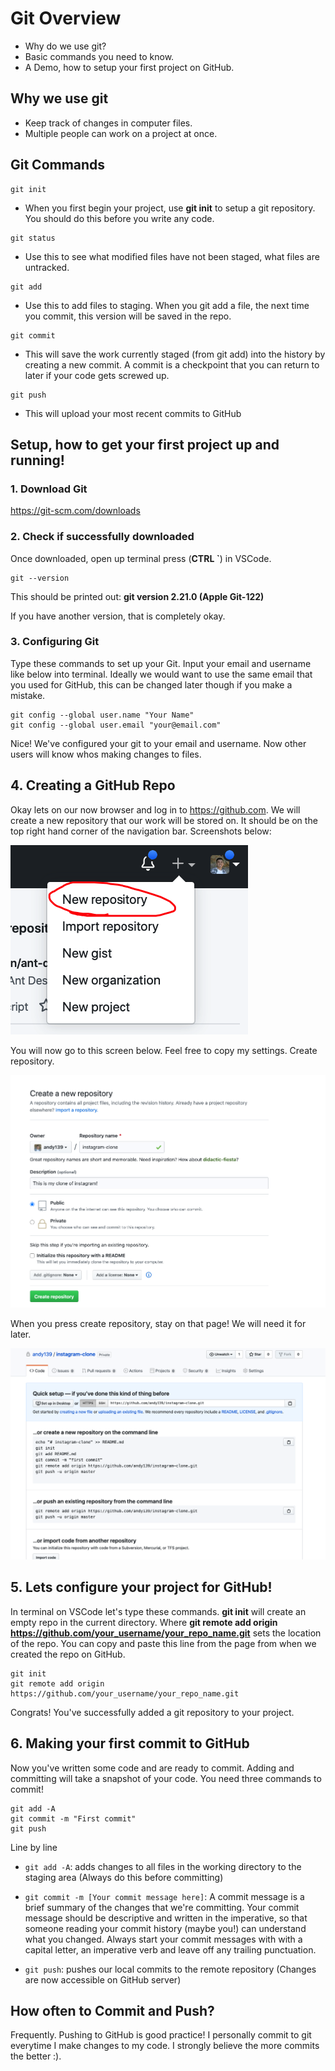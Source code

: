 # Git Overview

- Why do we use git?
- Basic commands you need to know.
- A Demo, how to setup your first project on GitHub.


## Why we use git
- Keep track of changes in computer files.
- Multiple people can work on a project at once.


## Git Commands

```
git init
```

- When you first begin your project, use **git init** to setup a git repository. You should do this before you write any code.

```
git status
```
- Use this to see what modified files have not been staged, what files are untracked.

```
git add
```
- Use this to add files to staging. When you git add a file, the next time you commit, this version will be saved in the repo.

```
git commit
```
- This will save the work currently staged (from git add) into the history by creating a new commit. A commit is a checkpoint that you can return to later if your code gets screwed up.

```
git push
```

- This will upload your most recent commits to GitHub


## Setup, how to get your first project up and running!

### 1. Download Git

https://git-scm.com/downloads


### 2. Check if successfully downloaded

Once downloaded, open up terminal press (**CTRL `**) in VSCode. 

```
git --version
```

This should be printed out:
**git version 2.21.0 (Apple Git-122)**

If you have another version, that is completely okay. 

### 3. Configuring Git

Type these commands to set up your Git. Input your email and username like below into terminal. Ideally we would want to use the same email that you used for GitHub, this can be changed later though if you make a mistake.

```
git config --global user.name "Your Name"
git config --global user.email "your@email.com"

```

Nice! We've configured your git to your email and username. Now other users will know whos making changes to files. 


## 4. Creating a GitHub Repo
Okay lets on our now browser and log in to https://github.com. We will create a new repository that our work will be stored on. It should be on the top right hand corner of the navigation bar. Screenshots below:

![Screenshot](screenshots/githublocation.png)

You will now go to this screen below. Feel free to copy my settings. Create repository.

![Screenshot](screenshots/github.png)

When you press create repository, stay on that page! We will need it for later. 

![Screenshot](screenshots/githubscreen.png)


## 5. Lets configure your project for GitHub!

In terminal on VSCode let's type these commands. **git init** will create an empty repo in the current directory. Where **git remote add origin https://github.com/your_username/your_repo_name.git** sets the location of the repo. You can copy and paste this line from the page from when we created the repo on GitHub.


```
git init
git remote add origin https://github.com/your_username/your_repo_name.git
```

Congrats! You've successfully added a git repository to your project. 

## 6. Making your first commit to GitHub

Now you've written some code and are ready to commit. Adding and committing will take a snapshot of your code. You need three commands to commit!


```
git add -A
git commit -m "First commit"
git push
```

Line by line

- `git add -A`: adds changes to all files in the working directory to the staging area (Always do this before committing)
- `git commit -m [Your commit message here]`: A commit message is a brief summary of the changes that we're committing. Your commit message should be descriptive and written in the imperative, so that someone reading your commit history (maybe you!) can understand what you changed. Always start your commit messages with with a capital letter, an imperative verb and leave off any trailing punctuation.
  
- `git push`:  pushes our local commits to the remote repository (Changes are now accessible on GitHub server)


## How often to Commit and Push?

Frequently. Pushing to GitHub is good practice! I personally commit to git everytime I make changes to my code. I strongly believe the more commits the better :).



